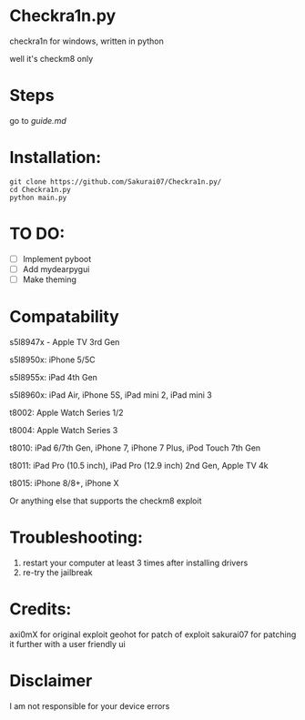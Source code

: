 # Checkra1n.py
 checkra1n for windows, written in python

well it's checkm8 only

# Steps
go to _guide.md_

# Installation:
```
git clone https://github.com/Sakurai07/Checkra1n.py/
cd Checkra1n.py
python main.py
```

# TO DO:
- [ ] Implement pyboot
- [ ] Add mydearpygui
- [ ] Make theming

# Compatability
s5l8947x - Apple TV 3rd Gen

s5l8950x: iPhone 5/5C

s5l8955x: iPad 4th Gen

s5l8960x: iPad Air, iPhone 5S, iPad mini 2, iPad mini 3

t8002: Apple Watch Series 1/2

t8004: Apple Watch Series 3

t8010: iPad 6/7th Gen, iPhone 7, iPhone 7 Plus, iPod Touch 7th Gen

t8011: iPad Pro (10.5 inch), iPad Pro (12.9 inch) 2nd Gen, Apple TV 4k

t8015: iPhone 8/8+, iPhone X

Or anything else that supports the checkm8 exploit

# Troubleshooting:
1. restart your computer at least 3 times after installing drivers
2. re-try the jailbreak

# Credits:
 axi0mX for original exploit
 geohot for patch of exploit
 sakurai07 for patching it further with a user friendly ui
 
 # Disclaimer
 I am not responsible for your device errors
